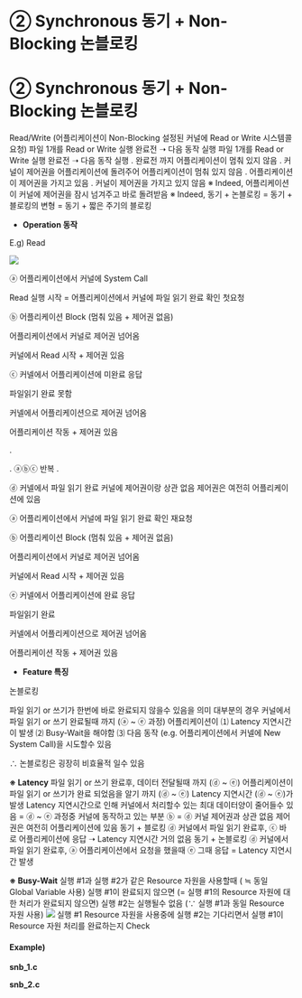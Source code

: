 # ②   Synchronous  동기   +   Non-Blocking  논블로킹

# **② Synchronous 동기 + Non-Blocking 논블로킹**

Read/Write (어플리케이션이 Non-Blocking 설정된 커널에 Read or Write 시스템콜 요청)
파일 1개를 Read or Write 실행 완료전 ➝ 다음 동작 실행
파일 1개를 Read or Write 실행 완료전 ➝ 다음 동작 실행
. 완료전 까지 어플리케이션이 멈춰 있지 않음
. 커널이 제어권을 어플리케이션에 돌려주어 어플리케이션이 멈춰 있지 않음
. 어플리케이션이 제어권을 가지고 있음
. 커널이 제어권을 가지고 있지 않음
※ Indeed, 어플리케이션이 커널에 제어권을 잠시 넘겨주고 바로 돌려받음
※ Indeed, 동기 + 논블로킹 = 동기 + 블로킹의 변형 = 동기 + 짧은 주기의 블로킹

*   **Operation 동작**

E.g) Read

![](https://t9003081320.p.clickup-attachments.com/t9003081320/72034d56-e75a-4ee3-88a5-035ccb1a0151/image.png)

ⓐ 어플리케이션에서 커널에 System Call

Read 실행 시작 = 어플리케이션에서 커널에 파일 읽기 완료 확인 첫요청

ⓑ 어플리케이션 Block (멈춰 있음 + 제어권 없음)

어플리케이션에서 커널로 제어권 넘어옴

커널에서 Read 시작 + 제어권 있음

ⓒ 커넬에서 어플리케이션에 미완료 응답

파일읽기 완료 못함

커넬에서 어플리케이션으로 제어권 넘어옴

어플리케이션 작동 + 제어권 있음

.

. ⓐⓑⓒ 반복
.

ⓓ 커넬에서 파일 읽기 완료
커널에 제어권이랑 상관 없음
제어권은 여전히 어플리케이션에 있음

ⓐ 어플리케이션에서 커널에 파일 읽기 완료 확인 재요청

ⓑ 어플리케이션 Block (멈춰 있음 + 제어권 없음)

어플리케이션에서 커널로 제어권 넘어옴

커널에서 Read 시작 + 제어권 있음

ⓔ 커넬에서 어플리케이션에 완료 응답

파일읽기 완료

커넬에서 어플리케이션으로 제어권 넘어옴

어플리케이션 작동 + 제어권 있음

*   **Feature 특징**

논블로킹

파일 읽기 or 쓰기가 한번에 바로 완료되지 않을수 있음을 의미
대부분의 경우 커널에서 파일 읽기 or 쓰기 완료될때 까지 (ⓐ ~ ⓔ 과정)
어플리케이션이
⑴ Latency 지연시간이 발생
⑵ Busy-Wait을 해야함
⑶ 다음 동작 (e.g. 어플리케이션에서 커넬에 New System Call)을 시도할수 있음

∴ 논블로킹은 굉장히 비효율적 일수 있음

**※ Latency**
파일 읽기 or 쓰기 완료후, 데이터 전달될때 까지 (ⓓ ~ ⓔ)
어플리케이션이 파일 읽기 or 쓰기가 완료 되었음을 알기 까지 (ⓓ ~ ⓔ)
Latency 지연시간 (ⓓ ~ ⓔ)가 발생
Latency 지연시간으로 인해 커널에서 처리할수 있는 최대 데이터양이 줄어들수 있음
\= ⓓ ~ ⓔ 과정중 커널에 동작하고 있는 부분 ⓑ
\= ⓓ 커널 제어권과 상관 없음
제어권은 여전히 어플리케이션에 있음
동기 + 블로킹
ⓓ 커널에서 파일 읽기 완료후, ⓒ 바로 어플리케이션에 응답
➝ Latency 지연시간 거의 없음
동기 + 논블로킹
ⓓ 커널에서 파일 읽기 완료후, ⓐ 어플리케이션에서 요청을 했을때 ⓔ 그때 응답
\= Latency 지연시간 발생

**※ Busy-Wait**
실행 #1과 실행 #2가 같은 Resource 자원을 사용할때 ( ≒ 동일 Global Variable 사용)
실행 #1이 완료되지 않으면 (= 실행 #1의 Resource 자원에 대한 처리가 완료되지 않으면)
실행 #2는 실행될수 없음 (∵ 실행 #1과 동일 Resource 자원 사용)
![](https://t9003081320.p.clickup-attachments.com/t9003081320/8a197601-5b65-40aa-af7e-d17e78740c67/Picture6.png)
실행 #1 Resource 자원을 사용중에
실행 #2는 기다리면서 실행 #1이 Resource 자원 처리를 완료하는지 Check

#### **Example)**

**snb\_1.c**

**snb\_2.c**